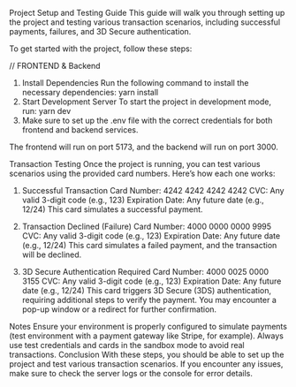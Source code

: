 Project Setup and Testing Guide
This guide will walk you through setting up the project and testing various transaction scenarios, including successful payments, failures, and 3D Secure authentication.

To get started with the project, follow these steps:

// FRONTEND & Backend 
1. Install Dependencies
   Run the following command to install the necessary dependencies: yarn install
2. Start Development Server
To start the project in development mode, run: yarn dev
3. Make sure to set up the .env file with the correct credentials for both frontend and backend services.

The frontend will run on port 5173, and the backend will run on port 3000.

Transaction Testing
Once the project is running, you can test various scenarios using the provided card numbers. Here’s how each one works:

1. Successful Transaction
   Card Number: 4242 4242 4242 4242
   CVC: Any valid 3-digit code (e.g., 123)
   Expiration Date: Any future date (e.g., 12/24)
   This card simulates a successful payment.

2. Transaction Declined (Failure)
   Card Number: 4000 0000 0000 9995
   CVC: Any valid 3-digit code (e.g., 123)
   Expiration Date: Any future date (e.g., 12/24)
   This card simulates a failed payment, and the transaction will be declined.

3. 3D Secure Authentication Required
   Card Number: 4000 0025 0000 3155
   CVC: Any valid 3-digit code (e.g., 123)
   Expiration Date: Any future date (e.g., 12/24)
   This card triggers 3D Secure (3DS) authentication, requiring additional steps to verify the payment. You may encounter a pop-up window or a redirect for further confirmation.

Notes
Ensure your environment is properly configured to simulate payments (test environment with a payment gateway like Stripe, for example).
Always use test credentials and cards in the sandbox mode to avoid real transactions.
Conclusion
With these steps, you should be able to set up the project and test various transaction scenarios. If you encounter any issues, make sure to check the server logs or the console for error details.

